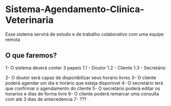 # Sistema-Agendamento-Clinica-Veterinaria
Esse sistema servirá de estudo e de trabalho colaborativo com uma equipe remota

## O que faremos?
1- O sistema deverá conter 3 papeis
  1.1 - Doutor
  1.2 - Cliente
  1.3 - Secretário
  
2- O doutor será capaz de disponibilizar seus horario livres
3- O cliente poderá agendar um dia e horário que esteja disponivel
4- O secretário terá que confirmar o agendamento do cliente
5- O secretário poderá editar os horarios e dias de forma livre
6- O cliente poderá remarcar uma consulta com até 3 dias de antecedencia
7- ???
